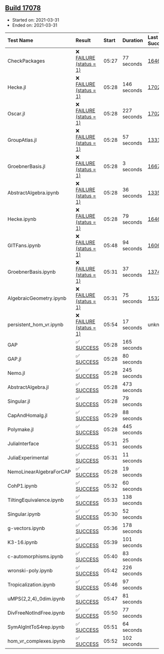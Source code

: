 ## [Build 17078](https://oscarci.mathematik.uni-kl.de/job/oscar/17078/)

* Started on: 2021-03-31
* Ended on: 2021-03-31

| Test Name    | Result | Start | Duration | Last Success | First Failure |
|:-------------|:-------|:------|:---------|:-------------|:--------------|
| CheckPackages | ❌ [FAILURE (status = 1)](https://oscarci.mathematik.uni-kl.de/job/oscar/17078/artifact/logs/build-17078/CheckPackages.log) | 05:27 | 77 seconds | [16463](https://oscarci.mathematik.uni-kl.de/job/oscar/16463/) | [16464](https://oscarci.mathematik.uni-kl.de/job/oscar/16464/) |
| Hecke.jl | ❌ [FAILURE (status = 1)](https://oscarci.mathematik.uni-kl.de/job/oscar/17078/artifact/logs/build-17078/Hecke.jl.log) | 05:28 | 146 seconds | [17022](https://oscarci.mathematik.uni-kl.de/job/oscar/17022/) | [17023](https://oscarci.mathematik.uni-kl.de/job/oscar/17023/) |
| Oscar.jl | ❌ [FAILURE (status = 1)](https://oscarci.mathematik.uni-kl.de/job/oscar/17078/artifact/logs/build-17078/Oscar.jl.log) | 05:28 | 227 seconds | [17022](https://oscarci.mathematik.uni-kl.de/job/oscar/17022/) | [17023](https://oscarci.mathematik.uni-kl.de/job/oscar/17023/) |
| GroupAtlas.jl | ❌ [FAILURE (status = 1)](https://oscarci.mathematik.uni-kl.de/job/oscar/17078/artifact/logs/build-17078/GroupAtlas.jl.log) | 05:28 | 57 seconds | [13311](https://oscarci.mathematik.uni-kl.de/job/oscar/13311/) | [13312](https://oscarci.mathematik.uni-kl.de/job/oscar/13312/) |
| GroebnerBasis.jl | ❌ [FAILURE (status = 1)](https://oscarci.mathematik.uni-kl.de/job/oscar/17078/artifact/logs/build-17078/GroebnerBasis.jl.log) | 05:28 | 3 seconds | [16676](https://oscarci.mathematik.uni-kl.de/job/oscar/16676/) | [16677](https://oscarci.mathematik.uni-kl.de/job/oscar/16677/) |
| AbstractAlgebra.ipynb | ❌ [FAILURE (status = 1)](https://oscarci.mathematik.uni-kl.de/job/oscar/17078/artifact/logs/build-17078/AbstractAlgebra.ipynb.log) | 05:28 | 36 seconds | [13355](https://oscarci.mathematik.uni-kl.de/job/oscar/13355/) | [13356](https://oscarci.mathematik.uni-kl.de/job/oscar/13356/) |
| Hecke.ipynb | ❌ [FAILURE (status = 1)](https://oscarci.mathematik.uni-kl.de/job/oscar/17078/artifact/logs/build-17078/Hecke.ipynb.log) | 05:28 | 79 seconds | [16463](https://oscarci.mathematik.uni-kl.de/job/oscar/16463/) | [16464](https://oscarci.mathematik.uni-kl.de/job/oscar/16464/) |
| GITFans.ipynb | ❌ [FAILURE (status = 1)](https://oscarci.mathematik.uni-kl.de/job/oscar/17078/artifact/logs/build-17078/GITFans.ipynb.log) | 05:48 | 94 seconds | [16068](https://oscarci.mathematik.uni-kl.de/job/oscar/16068/) | [16069](https://oscarci.mathematik.uni-kl.de/job/oscar/16069/) |
| GroebnerBasis.ipynb | ❌ [FAILURE (status = 1)](https://oscarci.mathematik.uni-kl.de/job/oscar/17078/artifact/logs/build-17078/GroebnerBasis.ipynb.log) | 05:31 | 37 seconds | [13748](https://oscarci.mathematik.uni-kl.de/job/oscar/13748/) | [13749](https://oscarci.mathematik.uni-kl.de/job/oscar/13749/) |
| AlgebraicGeometry.ipynb | ❌ [FAILURE (status = 1)](https://oscarci.mathematik.uni-kl.de/job/oscar/17078/artifact/logs/build-17078/AlgebraicGeometry.ipynb.log) | 05:31 | 75 seconds | [15322](https://oscarci.mathematik.uni-kl.de/job/oscar/15322/) | [15323](https://oscarci.mathematik.uni-kl.de/job/oscar/15323/) |
| persistent_hom_vr.ipynb | ❌ [FAILURE (status = 1)](https://oscarci.mathematik.uni-kl.de/job/oscar/17078/artifact/logs/build-17078/persistent_hom_vr.ipynb.log) | 05:54 | 17 seconds | unknown | unknown |
| GAP | ✅ [SUCCESS](https://oscarci.mathematik.uni-kl.de/job/oscar/17078/artifact/logs/build-17078/GAP.log) | 05:28 | 165 seconds |  |  |
| GAP.jl | ✅ [SUCCESS](https://oscarci.mathematik.uni-kl.de/job/oscar/17078/artifact/logs/build-17078/GAP.jl.log) | 05:28 | 80 seconds |  |  |
| Nemo.jl | ✅ [SUCCESS](https://oscarci.mathematik.uni-kl.de/job/oscar/17078/artifact/logs/build-17078/Nemo.jl.log) | 05:28 | 245 seconds |  |  |
| AbstractAlgebra.jl | ✅ [SUCCESS](https://oscarci.mathematik.uni-kl.de/job/oscar/17078/artifact/logs/build-17078/AbstractAlgebra.jl.log) | 05:28 | 473 seconds |  |  |
| Singular.jl | ✅ [SUCCESS](https://oscarci.mathematik.uni-kl.de/job/oscar/17078/artifact/logs/build-17078/Singular.jl.log) | 05:28 | 79 seconds |  |  |
| CapAndHomalg.jl | ✅ [SUCCESS](https://oscarci.mathematik.uni-kl.de/job/oscar/17078/artifact/logs/build-17078/CapAndHomalg.jl.log) | 05:29 | 88 seconds |  |  |
| Polymake.jl | ✅ [SUCCESS](https://oscarci.mathematik.uni-kl.de/job/oscar/17078/artifact/logs/build-17078/Polymake.jl.log) | 05:28 | 445 seconds |  |  |
| JuliaInterface | ✅ [SUCCESS](https://oscarci.mathematik.uni-kl.de/job/oscar/17078/artifact/logs/build-17078/JuliaInterface.log) | 05:31 | 25 seconds |  |  |
| JuliaExperimental | ✅ [SUCCESS](https://oscarci.mathematik.uni-kl.de/job/oscar/17078/artifact/logs/build-17078/JuliaExperimental.log) | 05:31 | 11 seconds |  |  |
| NemoLinearAlgebraForCAP | ✅ [SUCCESS](https://oscarci.mathematik.uni-kl.de/job/oscar/17078/artifact/logs/build-17078/NemoLinearAlgebraForCAP.log) | 05:28 | 19 seconds |  |  |
| CohP1.ipynb | ✅ [SUCCESS](https://oscarci.mathematik.uni-kl.de/job/oscar/17078/artifact/logs/build-17078/CohP1.ipynb.log) | 05:32 | 60 seconds |  |  |
| TiltingEquivalence.ipynb | ✅ [SUCCESS](https://oscarci.mathematik.uni-kl.de/job/oscar/17078/artifact/logs/build-17078/TiltingEquivalence.ipynb.log) | 05:33 | 138 seconds |  |  |
| Singular.ipynb | ✅ [SUCCESS](https://oscarci.mathematik.uni-kl.de/job/oscar/17078/artifact/logs/build-17078/Singular.ipynb.log) | 05:30 | 52 seconds |  |  |
| g-vectors.ipynb | ✅ [SUCCESS](https://oscarci.mathematik.uni-kl.de/job/oscar/17078/artifact/logs/build-17078/g-vectors.ipynb.log) | 05:36 | 178 seconds |  |  |
| K3-16.ipynb | ✅ [SUCCESS](https://oscarci.mathematik.uni-kl.de/job/oscar/17078/artifact/logs/build-17078/K3-16.ipynb.log) | 05:39 | 101 seconds |  |  |
| c-automorphisms.ipynb | ✅ [SUCCESS](https://oscarci.mathematik.uni-kl.de/job/oscar/17078/artifact/logs/build-17078/c-automorphisms.ipynb.log) | 05:40 | 83 seconds |  |  |
| wronski-poly.ipynb | ✅ [SUCCESS](https://oscarci.mathematik.uni-kl.de/job/oscar/17078/artifact/logs/build-17078/wronski-poly.ipynb.log) | 05:42 | 226 seconds |  |  |
| Tropicalization.ipynb | ✅ [SUCCESS](https://oscarci.mathematik.uni-kl.de/job/oscar/17078/artifact/logs/build-17078/Tropicalization.ipynb.log) | 05:46 | 97 seconds |  |  |
| uMPS(2,2,4)_0dim.ipynb | ✅ [SUCCESS](https://oscarci.mathematik.uni-kl.de/job/oscar/17078/artifact/logs/build-17078/uMPS-2-2-4-_0dim.ipynb.log) | 05:47 | 81 seconds |  |  |
| DivFreeNotIndFree.ipynb | ✅ [SUCCESS](https://oscarci.mathematik.uni-kl.de/job/oscar/17078/artifact/logs/build-17078/DivFreeNotIndFree.ipynb.log) | 05:50 | 77 seconds |  |  |
| SymAlgIntToS4rep.ipynb | ✅ [SUCCESS](https://oscarci.mathematik.uni-kl.de/job/oscar/17078/artifact/logs/build-17078/SymAlgIntToS4rep.ipynb.log) | 05:51 | 64 seconds |  |  |
| hom_vr_complexes.ipynb | ✅ [SUCCESS](https://oscarci.mathematik.uni-kl.de/job/oscar/17078/artifact/logs/build-17078/hom_vr_complexes.ipynb.log) | 05:52 | 102 seconds |  |  |
